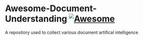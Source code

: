 # Awesome-Document-Understanding [![Awesome](https://awesome.re/badge-flat.svg)](https://awesome.re)
A repository used to collect various document artifical intelligence
